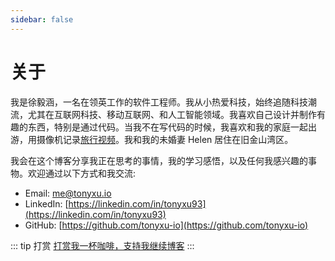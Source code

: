 ```yaml
---
sidebar: false
---
```


# 关于

我是徐毅涵，一名在领英工作的软件工程师。我从小热爱科技，始终追随科技潮流，尤其在互联网科技、移动互联网、和人工智能领域。我喜欢自己设计并制作有趣的东西，特别是通过代码。当我不在写代码的时候，我喜欢和我的家庭一起出游，用摄像机记录[旅行视频](https://tonyloveshan.com/vlogs)。我和我的未婚妻 Helen 居住在旧金山湾区。

我会在这个博客分享我正在思考的事情，我的学习感悟，以及任何我感兴趣的事物。欢迎通过以下方式和我交流:

- Email: [me@tonyxu.io](mailto:me@tonyxu.io)
- LinkedIn: [https://linkedin.com/in/tonyxu93](https://linkedin.com/in/tonyxu93)
- GitHub: [https://github.com/tonyxu-io](https://github.com/tonyxu-io)

::: tip 打赏
[打赏我一杯咖啡，支持我继续博客](/zh/tip)
:::
